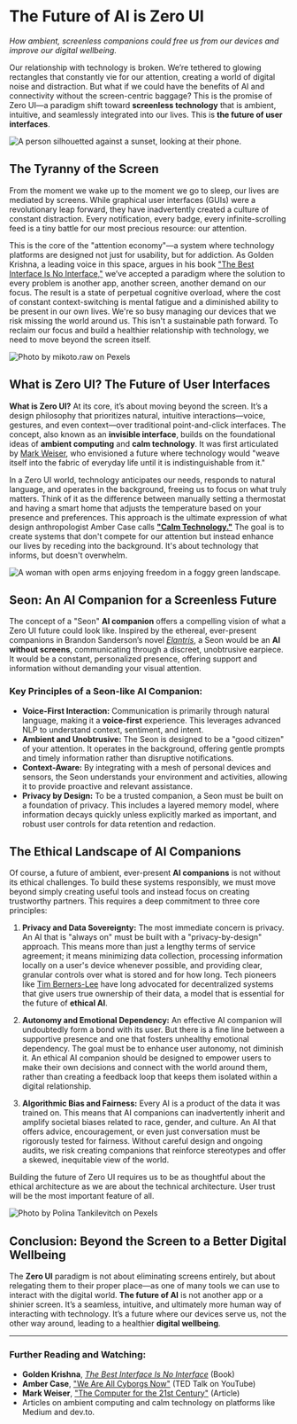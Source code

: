 # The Future of AI is Zero UI

*How ambient, screenless companions could free us from our devices and improve our digital wellbeing.*

Our relationship with technology is broken. We’re tethered to glowing rectangles that constantly vie for our attention, creating a world of digital noise and distraction. But what if we could have the benefits of AI and connectivity without the screen-centric baggage? This is the promise of Zero UI—a paradigm shift toward **screenless technology** that is ambient, intuitive, and seamlessly integrated into our lives. This is **the future of user interfaces**.

![A person silhouetted against a sunset, looking at their phone.](https://images.pexels.com/photos/1251800/pexels-photo-1251800.jpeg)

## The Tyranny of the Screen

From the moment we wake up to the moment we go to sleep, our lives are mediated by screens. While graphical user interfaces (GUIs) were a revolutionary leap forward, they have inadvertently created a culture of constant distraction. Every notification, every badge, every infinite-scrolling feed is a tiny battle for our most precious resource: our attention.

This is the core of the "attention economy"—a system where technology platforms are designed not just for usability, but for addiction. As Golden Krishna, a leading voice in this space, argues in his book ["The Best Interface Is No Interface,"](https://www.amazon.com/Best-Interface-No-brilliant-technology/dp/0133890333) we’ve accepted a paradigm where the solution to every problem is another app, another screen, another demand on our focus. The result is a state of perpetual cognitive overload, where the cost of constant context-switching is mental fatigue and a diminished ability to be present in our own lives. We're so busy managing our devices that we risk missing the world around us. This isn't a sustainable path forward. To reclaim our focus and build a healthier relationship with technology, we need to move beyond the screen itself.

![Photo by mikoto.raw on Pexels](https://images.pexels.com/photos/3367850/pexels-photo-3367850.jpeg)

## What is Zero UI? The Future of User Interfaces

**What is Zero UI?** At its core, it’s about moving beyond the screen. It’s a design philosophy that prioritizes natural, intuitive interactions—voice, gestures, and even context—over traditional point-and-click interfaces. The concept, also known as an **invisible interface**, builds on the foundational ideas of **ambient computing** and **calm technology**. It was first articulated by [Mark Weiser](https://web.archive.org/web/20240829132311/https://www.ics.uci.edu/~corps/phaseii/Weiser-Computer21stCentury-SciAm.pdf), who envisioned a future where technology would "weave itself into the fabric of everyday life until it is indistinguishable from it."

In a Zero UI world, technology anticipates our needs, responds to natural language, and operates in the background, freeing us to focus on what truly matters. Think of it as the difference between manually setting a thermostat and having a smart home that adjusts the temperature based on your presence and preferences. This approach is the ultimate expression of what design anthropologist Amber Case calls **["Calm Technology."](https://www.amazon.com/Calm-Technology-Principles-Patterns-Non-Intrusive/dp/1491925884)** The goal is to create systems that don't compete for our attention but instead enhance our lives by receding into the background. It's about technology that informs, but doesn't overwhelm.

![A woman with open arms enjoying freedom in a foggy green landscape.](https://images.pexels.com/photos/1583582/pexels-photo-1583582.jpeg)


## Seon: An AI Companion for a Screenless Future

The concept of a "Seon" **AI companion** offers a compelling vision of what a Zero UI future could look like. Inspired by the ethereal, ever-present companions in Brandon Sanderson’s novel [*Elantris*](https://www.brandonsanderson.com/elantris-prologue/), a Seon would be an **AI without screens**, communicating through a discreet, unobtrusive earpiece. It would be a constant, personalized presence, offering support and information without demanding your visual attention.

### Key Principles of a Seon-like AI Companion:

*   **Voice-First Interaction:** Communication is primarily through natural language, making it a **voice-first** experience. This leverages advanced NLP to understand context, sentiment, and intent.
*   **Ambient and Unobtrusive:** The Seon is designed to be a "good citizen" of your attention. It operates in the background, offering gentle prompts and timely information rather than disruptive notifications.
*   **Context-Aware:** By integrating with a mesh of personal devices and sensors, the Seon understands your environment and activities, allowing it to provide proactive and relevant assistance.
*   **Privacy by Design:** To be a trusted companion, a Seon must be built on a foundation of privacy. This includes a layered memory model, where information decays quickly unless explicitly marked as important, and robust user controls for data retention and redaction.

## The Ethical Landscape of AI Companions

Of course, a future of ambient, ever-present **AI companions** is not without its ethical challenges. To build these systems responsibly, we must move beyond simply creating useful tools and instead focus on creating trustworthy partners. This requires a deep commitment to three core principles:

1.  **Privacy and Data Sovereignty:** The most immediate concern is privacy. An AI that is "always on" must be built with a "privacy-by-design" approach. This means more than just a lengthy terms of service agreement; it means minimizing data collection, processing information locally on a user's device whenever possible, and providing clear, granular controls over what is stored and for how long. Tech pioneers like [Tim Berners-Lee](https://solidproject.org/) have long advocated for decentralized systems that give users true ownership of their data, a model that is essential for the future of **ethical AI**.

2.  **Autonomy and Emotional Dependency:** An effective AI companion will undoubtedly form a bond with its user. But there is a fine line between a supportive presence and one that fosters unhealthy emotional dependency. The goal must be to enhance user autonomy, not diminish it. An ethical AI companion should be designed to empower users to make their own decisions and connect with the world around them, rather than creating a feedback loop that keeps them isolated within a digital relationship.

3.  **Algorithmic Bias and Fairness:** Every AI is a product of the data it was trained on. This means that AI companions can inadvertently inherit and amplify societal biases related to race, gender, and culture. An AI that offers advice, encouragement, or even just conversation must be rigorously tested for fairness. Without careful design and ongoing audits, we risk creating companions that reinforce stereotypes and offer a skewed, inequitable view of the world.

Building the future of Zero UI requires us to be as thoughtful about the ethical architecture as we are about the technical architecture. User trust will be the most important feature of all.

![Photo by Polina Tankilevitch on Pexels](https://images.pexels.com/photos/5386208/pexels-photo-5386208.jpeg)


## Conclusion: Beyond the Screen to a Better Digital Wellbeing

The **Zero UI** paradigm is not about eliminating screens entirely, but about relegating them to their proper place—as one of many tools we can use to interact with the digital world. **The future of AI** is not another app or a shinier screen. It’s a seamless, intuitive, and ultimately more human way of interacting with technology. It’s a future where our devices serve us, not the other way around, leading to a healthier **digital wellbeing**.

---

### Further Reading and Watching:

*   **Golden Krishna**, [*The Best Interface Is No Interface*](https://www.amazon.com/Best-Interface-No-brilliant-technology/dp/0133890333) (Book)
*   **Amber Case**, ["We Are All Cyborgs Now"](https://www.ted.com/talks/amber_case_we_are_all_cyborgs_now) (TED Talk on YouTube)
*   **Mark Weiser**, ["The Computer for the 21st Century"](https://web.archive.org/web/20240829132311/https://www.ics.uci.edu/~corps/phaseii/Weiser-Computer21stCentury-SciAm.pdf) (Article)
*   Articles on ambient computing and calm technology on platforms like Medium and dev.to.